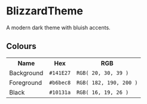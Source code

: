 # BlizzardTheme
A modern dark theme with bluish accents.


## Colours
<table align="center">
<tr>
  <th>Name</th>
  <th>Hex</th>
  <th>RGB</th>
</tr>
<tr>
  <td>Background</td>
  <td><code>#141E27</code></td>
  <td><code>RGB( 20, 30, 39 )</code></td>
</tr>
<tr>
  <td>Foreground</td>
  <td><code>#b6bec8</code></td>
  <td><code>RGB( 182, 190, 200 )</code></td>
</tr>
<tr>
  <td>Black</td>
  <td><code>#10131a</code></td>
  <td><code>RGB( 16, 19, 26 )</code></td>
</tr>
</table>
